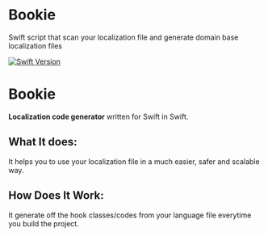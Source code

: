 # Bookie
Swift script that scan your localization file and generate domain base localization files

[![Swift Version][swift-image]][swift-url]

# Bookie

**Localization code generator** written for Swift in Swift.

## What It does:

It helps you to use your localization file in a much easier, safer and scalable way. 


## How Does It Work:

It generate off the hook classes/codes from your language file everytime you build the project.


[swift-image]:https://img.shields.io/badge/swift-5.0-orange.svg
[swift-url]: https://swift.org/

